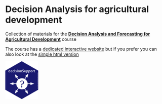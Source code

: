 # Decision Analysis for agricultural development

Collection of materials for the [**Decision Analysis and Forecasting for Agricultural Development**](https://cory-whitney.shinyapps.io/Decision_Analysis_Course/) course

The course has a [dedicated interactive website](https://cory-whitney.shinyapps.io/Decision_Analysis_Course/) but if you prefer you can also look at the [simple html version](http://htmlpreview.github.io/?https://github.com/CWWhitney/Decision_Analysis_Course/blob/master/Index.html)

[<img src="https://raw.githubusercontent.com/eikeluedeling/decisionSupport/master/vignettes/decisionSupport.png" height="120"/>](https://cran.r-project.org/web/packages/decisionSupport/index.html)

